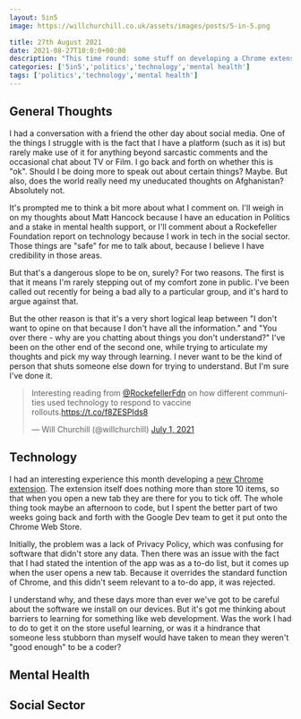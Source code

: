 ```yaml
---
layout: 5in5
image: https://willchurchill.co.uk/assets/images/posts/5-in-5.png

title: 27th August 2021
date: 2021-08-27T10:0:0+00:00
description: "This time round: some stuff on developing a Chrome extension, some chat about"
categories: ['5in5','politics','technology','mental health']
tags: ['politics','technology','mental health']
---
```


## <i class="fas fa-comment"></i> General Thoughts
I had a conversation with a friend the other day about social media. One of the things I struggle with is the fact that I have a platform (such as it is) but rarely make use of it for anything beyond sarcastic comments and the occasional chat about TV or Film. I go back and forth on whether this is "ok". Should I be doing more to speak out about certain things? Maybe. But also, does the world really need my uneducated thoughts on Afghanistan? Absolutely not.

It's prompted me to think a bit more about what I comment on. I'll weigh in on my thoughts about Matt Hancock because I have an education in Politics and a stake in mental health support, or I'll comment about a Rockefeller Foundation report on technology because I work in tech in the social sector. Those things are "safe" for me to talk about, because I believe I have credibility in those areas.

But that's a dangerous slope to be on, surely? For two reasons. The first is that it means I'm rarely stepping out of my comfort zone in public. I've been called out recently for being a bad ally to a particular group, and it's hard to argue against that.

But the other reason is that it's a very short logical leap between "I don't want to opine on that because I don't have all the information." and "You over there - why are you chatting about things you don't understand?" I've been on the other end of the second one, while trying to articulate my thoughts and pick my way through learning. I never want to be the kind of person that shuts someone else down for trying to understand. But I'm sure I've done it.

<blockquote class="twitter-tweet"><p lang="en" dir="ltr">Interesting reading from <a href="https://twitter.com/RockefellerFdn?ref_src=twsrc%5Etfw">@RockefellerFdn</a> on how different communities used technology to respond to vaccine rollouts.<a href="https://t.co/f8ZESPIds8">https://t.co/f8ZESPIds8</a></p>&mdash; Will Churchill (@willchurchill) <a href="https://twitter.com/willchurchill/status/1410523866439507975?ref_src=twsrc%5Etfw">July 1, 2021</a></blockquote> <script async src="https://platform.twitter.com/widgets.js" charset="utf-8"></script>

## <i class="fas fa-microchip"></i> Technology
I had an interesting experience this month developing a [new Chrome extension](https://willchurchill.co.uk/musings/my-new-todo-lists/). The extension itself does nothing more than store 10 items, so that when you open a new tab they are there for you to tick off. The whole thing took maybe an afternoon to code, but I spent the better part of two weeks going back and forth with the Google Dev team to get it put onto the Chrome Web Store.

Initially, the problem was a lack of Privacy Policy, which was confusing for software that didn't store any data. Then there was an issue with the fact that I had stated the intention of the app was as a to-do list, but it comes up when the user opens a new tab. Because it overrides the standard function of Chrome, and this didn't seem relevant to a to-do app, it was rejected.

I understand why, and these days more than ever we've got to be careful about the software we install on our devices. But it's got me thinking about barriers to learning for something like web development. Was the work I had to do to get it on the store useful learning, or was it a hindrance that someone less stubborn than myself would have taken to mean they weren't "good enough" to be a coder?

## <i class="fas fa-heart"></i> Mental Health


## <i class="fas fa-hands-helping"></i> Social Sector


